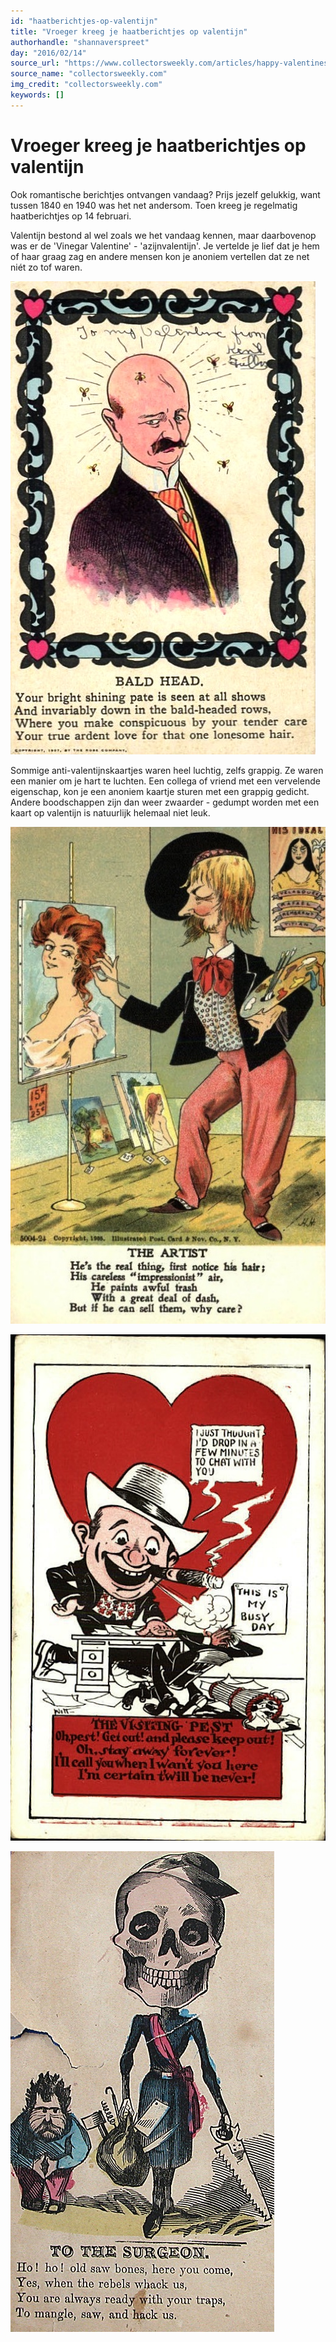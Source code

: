 ```yaml
---
id: "haatberichtjes-op-valentijn"
title: "Vroeger kreeg je haatberichtjes op valentijn"
authorhandle: "shannaverspreet"
day: "2016/02/14"
source_url: "https://www.collectorsweekly.com/articles/happy-valentines-day-i-hate-you/"
source_name: "collectorsweekly.com"
img_credit: "collectorsweekly.com"
keywords: []
---
```

# Vroeger kreeg je haatberichtjes op valentijn
Ook romantische berichtjes ontvangen vandaag? Prijs jezelf gelukkig, want tussen 1840 en 1940 was het net andersom. Toen kreeg je regelmatig haatberichtjes op 14 februari.

Valentijn bestond al wel zoals we het vandaag kennen, maar daarbovenop was er de 'Vinegar Valentine' - 'azijnvalentijn'. Je vertelde je lief dat je hem of haar graag zag en andere mensen kon je anoniem vertellen dat ze net niét zo tof waren.

![collectorsweekly.com](1.jpg "Credit: collectorsweekly.com")

Sommige anti-valentijnskaartjes waren heel luchtig, zelfs grappig. Ze waren een manier om je hart te luchten. Een collega of vriend met een vervelende eigenschap, kon je een anoniem kaartje sturen met een grappig gedicht. Andere boodschappen zijn dan weer zwaarder - gedumpt worden met een kaart op valentijn is natuurlijk helemaal niet leuk.

![collectorsweekly.com](2.jpg "Credit: collectorsweekly.com")

![collectorsweekly.com](3.jpg "Credit: collectorsweekly.com")

![collectorsweekly.com](5.jpg "Credit: collectorsweekly.com")